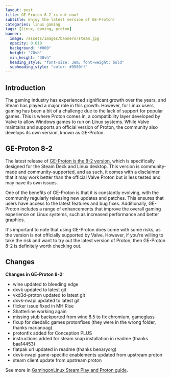```yaml
---
layout: post
title: GE-Proton 8-2 is out now!
subtitle: Enjoy the latest version of GE-Proton!
categories: linux gaming
tags: [linux, gaming, proton]
banner:
  image: /assets/images/banners/steam.jpg
  opacity: 0.618
  background: "#000"
  height: "70vh"
  min_height: "38vh"
  heading_style: "font-size: 3em; font-weight: bold"
  subheading_style: "color: #9580ff"
---
```

## Introduction
The gaming industry has experienced significant growth over the years, and Steam has played a major role in this growth. However, for Linux users, gaming has been a bit of a challenge due to the lack of support for popular games. This is where Proton comes in, a compatibility layer developed by Valve to allow Windows games to run on Linux systems. While Valve maintains and supports an official version of Proton, the community also develops its own version, known as GE-Proton.

## GE-Proton 8-2
The latest release of [GE-Proton is the 8-2 version](https://github.com/GloriousEggroll/proton-ge-custom/releases/tag/GE-Proton8-2), which is specifically designed for the Steam Deck and Linux desktop. This version is community-made and community-supported, and as such, it comes with a disclaimer that it may work better than the official Valve Proton but is less tested and may have its own issues.

One of the benefits of GE-Proton is that it is constantly evolving, with the community regularly releasing new updates and patches. This ensures that users have access to the latest features and bug fixes. Additionally, GE-Proton includes a range of enhancements that improve the overall gaming experience on Linux systems, such as increased performance and better graphics.

It's important to note that using GE-Proton does come with some risks, as the version is not officially supported by Valve. However, if you're willing to take the risk and want to try out the latest version of Proton, then GE-Proton 8-2 is definitely worth checking out.

## Changes
**Changes in GE-Proton 8-2:**
* wine updated to bleeding edge
* dxvk updated to latest git
* vkd3d-proton updated to latest git
* dxvk-nvapi updated to latest git
* flicker issue fixed in MH Rise
* Shatterline working again
* missing stub backported from wine 8.5 to fix chromium, gameglass
* fixup for daedalic games protonfixes (they were in the wrong folder, thanks marianoag)
* protonfix added for Conception PLUS
* instructions added for steam snap installation in readme (thanks baa14453)
* flatpak url updated in readme (thanks benaryorg)
* dxvk-nvapi game-specific enablements updated from upstream proton
* steam client update from upstream proton

See more in [GamingonLinux Steam Play and Proton guide](https://www.gamingonlinux.com/2019/07/a-simple-guide-to-steam-play-valves-technology-for-playing-windows-games-on-linux/).